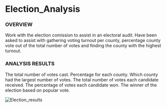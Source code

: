 # Election_Analysis

### OVERVIEW

Work with the election comission to assist in an electoral audit. Have been asked to assist with gathering voting turnout per county, percentage county vote out of the total number of votes and finding the county with the highest turnout.

### ANALYSIS RESULTS

The total number of votes cast.
Percentage for each county.
Which county had the largest number of votes.
The total number of votes each candidate received.
The percentage of votes each candidate won.
The winner of the election based on popular vote.

![Election_results](https://user-images.githubusercontent.com/107452167/201805520-85cefd9e-24ee-4f1f-abab-8c93a73f89ea.png)

